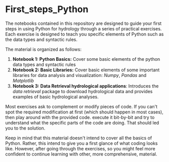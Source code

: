 # First_steps_Python

The notebooks contained in this repository are designed to guide your first steps in using Python for hydrology through a series of practical exercises. Each exercise is designed to teach you specific elements of Python such as the data types and syntactic rules.  

The material is organized as follows:

1. **Notebook 1: Python Basics:** Cover some basic elements of the python data types and syntactic rules
2. **Notebook 2: Basic Libraries:** Cover basic elements of some important libraries for data analysis and visualization: *Numpy*, *Pandas* and *Matplotlib*
3. **Notebook 3: Data Retrieval hydrological applications**: Introduces the *data retrieval* package to download hydrological data and provides examples of basic hydrological analyses.     

Most exercises ask to complement or modify pieces of code. If you can't spot the required modification at first (which should happen in most cases), then play around with the provided code. execute it bit-by-bit and try to understand what the specific parts of the code are doing. That should led you to the solution.  

Keep in mind that this material doesn't intend to cover all the basics of Python. Rather, this intend to give you a first glance of what coding looks like. However, after going through the exercises, so you might feel more confident to continue learning with other, more comprehensive, material.  
